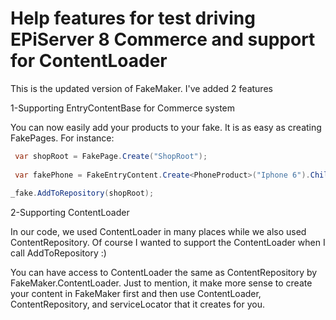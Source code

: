 ﻿Help features for test driving EPiServer 8 Commerce and support for ContentLoader
========

This is the updated version of FakeMaker. I've added 2 features

1-Supporting EntryContentBase for Commerce system

You can now easily add your products to your fake. It is as easy as creating FakePages. For instance:
```cs
 var shopRoot = FakePage.Create("ShopRoot");
 
 var fakePhone = FakeEntryContent.Create<PhoneProduct>("Iphone 6").ChildOf(shopRoot);
 
_fake.AddToRepository(shopRoot);
```

2-Supporting ContentLoader

In our code, we used ContentLoader in many places while we also used ContentRepository. Of course I wanted to support the ContentLoader when I call AddToRepository :)

You can have access to ContentLoader the same as ContentRepository by FakeMaker.ContentLoader.
Just to mention, it make more sense to create your content in FakeMaker first and then use ContentLoader, ContentRepository, and serviceLocator that it creates for you.
